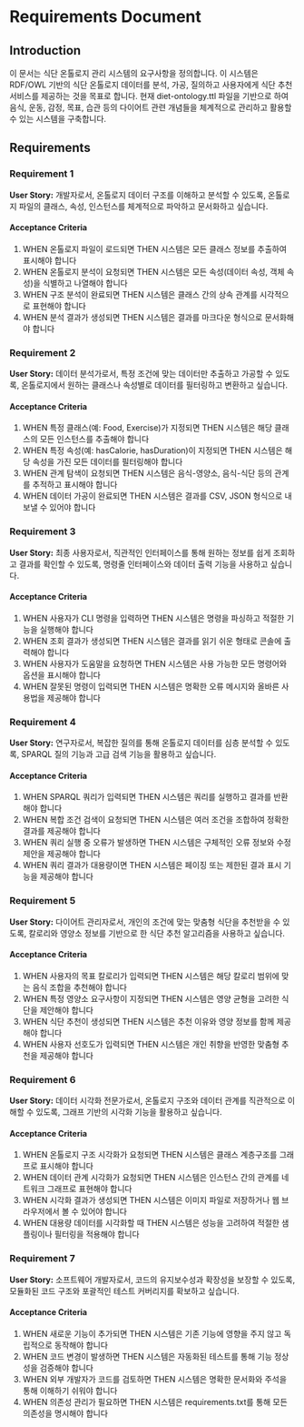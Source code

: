 # Requirements Document

## Introduction

이 문서는 식단 온톨로지 관리 시스템의 요구사항을 정의합니다. 이 시스템은 RDF/OWL 기반의 식단 온톨로지 데이터를 분석, 가공, 질의하고 사용자에게 식단 추천 서비스를 제공하는 것을 목표로 합니다. 현재 diet-ontology.ttl 파일을 기반으로 하여 음식, 운동, 감정, 목표, 습관 등의 다이어트 관련 개념들을 체계적으로 관리하고 활용할 수 있는 시스템을 구축합니다.

## Requirements

### Requirement 1

**User Story:** 개발자로서, 온톨로지 데이터 구조를 이해하고 분석할 수 있도록, 온톨로지 파일의 클래스, 속성, 인스턴스를 체계적으로 파악하고 문서화하고 싶습니다.

#### Acceptance Criteria

1. WHEN 온톨로지 파일이 로드되면 THEN 시스템은 모든 클래스 정보를 추출하여 표시해야 합니다
2. WHEN 온톨로지 분석이 요청되면 THEN 시스템은 모든 속성(데이터 속성, 객체 속성)을 식별하고 나열해야 합니다
3. WHEN 구조 분석이 완료되면 THEN 시스템은 클래스 간의 상속 관계를 시각적으로 표현해야 합니다
4. WHEN 분석 결과가 생성되면 THEN 시스템은 결과를 마크다운 형식으로 문서화해야 합니다

### Requirement 2

**User Story:** 데이터 분석가로서, 특정 조건에 맞는 데이터만 추출하고 가공할 수 있도록, 온톨로지에서 원하는 클래스나 속성별로 데이터를 필터링하고 변환하고 싶습니다.

#### Acceptance Criteria

1. WHEN 특정 클래스(예: Food, Exercise)가 지정되면 THEN 시스템은 해당 클래스의 모든 인스턴스를 추출해야 합니다
2. WHEN 특정 속성(예: hasCalorie, hasDuration)이 지정되면 THEN 시스템은 해당 속성을 가진 모든 데이터를 필터링해야 합니다
3. WHEN 관계 탐색이 요청되면 THEN 시스템은 음식-영양소, 음식-식단 등의 관계를 추적하고 표시해야 합니다
4. WHEN 데이터 가공이 완료되면 THEN 시스템은 결과를 CSV, JSON 형식으로 내보낼 수 있어야 합니다

### Requirement 3

**User Story:** 최종 사용자로서, 직관적인 인터페이스를 통해 원하는 정보를 쉽게 조회하고 결과를 확인할 수 있도록, 명령줄 인터페이스와 데이터 출력 기능을 사용하고 싶습니다.

#### Acceptance Criteria

1. WHEN 사용자가 CLI 명령을 입력하면 THEN 시스템은 명령을 파싱하고 적절한 기능을 실행해야 합니다
2. WHEN 조회 결과가 생성되면 THEN 시스템은 결과를 읽기 쉬운 형태로 콘솔에 출력해야 합니다
3. WHEN 사용자가 도움말을 요청하면 THEN 시스템은 사용 가능한 모든 명령어와 옵션을 표시해야 합니다
4. WHEN 잘못된 명령이 입력되면 THEN 시스템은 명확한 오류 메시지와 올바른 사용법을 제공해야 합니다

### Requirement 4

**User Story:** 연구자로서, 복잡한 질의를 통해 온톨로지 데이터를 심층 분석할 수 있도록, SPARQL 질의 기능과 고급 검색 기능을 활용하고 싶습니다.

#### Acceptance Criteria

1. WHEN SPARQL 쿼리가 입력되면 THEN 시스템은 쿼리를 실행하고 결과를 반환해야 합니다
2. WHEN 복합 조건 검색이 요청되면 THEN 시스템은 여러 조건을 조합하여 정확한 결과를 제공해야 합니다
3. WHEN 쿼리 실행 중 오류가 발생하면 THEN 시스템은 구체적인 오류 정보와 수정 제안을 제공해야 합니다
4. WHEN 쿼리 결과가 대용량이면 THEN 시스템은 페이징 또는 제한된 결과 표시 기능을 제공해야 합니다

### Requirement 5

**User Story:** 다이어트 관리자로서, 개인의 조건에 맞는 맞춤형 식단을 추천받을 수 있도록, 칼로리와 영양소 정보를 기반으로 한 식단 추천 알고리즘을 사용하고 싶습니다.

#### Acceptance Criteria

1. WHEN 사용자의 목표 칼로리가 입력되면 THEN 시스템은 해당 칼로리 범위에 맞는 음식 조합을 추천해야 합니다
2. WHEN 특정 영양소 요구사항이 지정되면 THEN 시스템은 영양 균형을 고려한 식단을 제안해야 합니다
3. WHEN 식단 추천이 생성되면 THEN 시스템은 추천 이유와 영양 정보를 함께 제공해야 합니다
4. WHEN 사용자 선호도가 입력되면 THEN 시스템은 개인 취향을 반영한 맞춤형 추천을 제공해야 합니다

### Requirement 6

**User Story:** 데이터 시각화 전문가로서, 온톨로지 구조와 데이터 관계를 직관적으로 이해할 수 있도록, 그래프 기반의 시각화 기능을 활용하고 싶습니다.

#### Acceptance Criteria

1. WHEN 온톨로지 구조 시각화가 요청되면 THEN 시스템은 클래스 계층구조를 그래프로 표시해야 합니다
2. WHEN 데이터 관계 시각화가 요청되면 THEN 시스템은 인스턴스 간의 관계를 네트워크 그래프로 표현해야 합니다
3. WHEN 시각화 결과가 생성되면 THEN 시스템은 이미지 파일로 저장하거나 웹 브라우저에서 볼 수 있어야 합니다
4. WHEN 대용량 데이터를 시각화할 때 THEN 시스템은 성능을 고려하여 적절한 샘플링이나 필터링을 적용해야 합니다

### Requirement 7

**User Story:** 소프트웨어 개발자로서, 코드의 유지보수성과 확장성을 보장할 수 있도록, 모듈화된 코드 구조와 포괄적인 테스트 커버리지를 확보하고 싶습니다.

#### Acceptance Criteria

1. WHEN 새로운 기능이 추가되면 THEN 시스템은 기존 기능에 영향을 주지 않고 독립적으로 동작해야 합니다
2. WHEN 코드 변경이 발생하면 THEN 시스템은 자동화된 테스트를 통해 기능 정상성을 검증해야 합니다
3. WHEN 외부 개발자가 코드를 검토하면 THEN 시스템은 명확한 문서화와 주석을 통해 이해하기 쉬워야 합니다
4. WHEN 의존성 관리가 필요하면 THEN 시스템은 requirements.txt를 통해 모든 의존성을 명시해야 합니다
